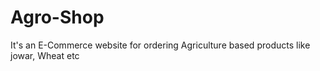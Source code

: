 # Agro-Shop
It's an E-Commerce website for ordering Agriculture based products like jowar, Wheat etc
